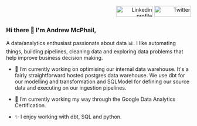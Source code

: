             
<p align="right">
<!-- 
    <a href="https://www.linkedin.com/in/thomasgeorgethomas/"><img alt="Linkedin profile" title="Linkedin" src="https://raw.githubusercontent.com/Thomas-George-T/Thomas-George-T/master/assets/linkedin.svg" width="100" height="30" /></a>
    <a href="mailto:thomasgeorgethomas@gmail.com"><img alt="Gmail" src="https://raw.githubusercontent.com/Thomas-George-T/Thomas-George-T/master/assets/google-gmail.svg" title="Email" width="100" height="30" /></a>
-->
  <a href="https://za.linkedin.com/in/andrew-m-962b1614"><img alt="Linkedin profile" title="Linkedin" src="https://raw.githubusercontent.com/Thomas-George-T/Thomas-George-T/master/assets/linkedin.svg" width="100" height="30" /></a>  
  <a class="badge-base__link LI-simple-link" href="https://za.linkedin.com/in/andrew-m-962b1614?trk=profile-badge"></a>
    <a href="https://twitter.com/Drewzamcp"><img alt="Twitter" src="https://raw.githubusercontent.com/Thomas-George-T/Thomas-George-T/master/assets/twitter.svg" title="Twitter" width="100" height="30" />
    </a>
</p>

### Hi there 👋 I'm Andrew McPhail,

A data/analytics enthusiast passionate about data :bar_chart:. I like automating things, building pipelines, cleaning data and exploring data problems that help improve business decision making.

- 🔭 I’m currently working on optimising our internal data warehouse. It's a fairly straightforward hosted postgres data warehouse. We use dbt for our modelling and transformation and SQLModel for defining our source data and executing on our ingestion pipelines.

- 🌱 I’m currently working my way through the Google Data Analytics Certification.
- ✨ I enjoy working with dbt, SQL and python.


<!--
**drewzamcp/drewzamcp** is a ✨ _special_ ✨ repository because its `README.md` (this file) appears on your GitHub profile.

Here are some ideas to get you started:

- 🔭 I’m currently working on ...
- 🌱 I’m currently learning ...
- 👯 I’m looking to collaborate on ...
- 🤔 I’m looking for help with ...
- 💬 Ask me about ...
- 📫 How to reach me: ...
- 😄 Pronouns: ...
- ⚡ Fun fact: ...
-->
